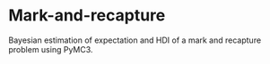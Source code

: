 # Mark-and-recapture
Bayesian estimation of expectation and HDI of a mark and recapture problem using PyMC3.
